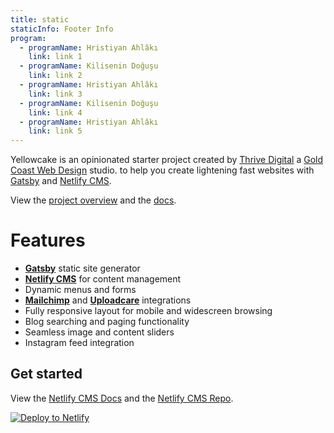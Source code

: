 ```yaml
---
title: static
staticInfo: Footer Info
program:
  - programName: Hristiyan Ahlâkı
    link: link 1
  - programName: Kilisenin Doğuşu
    link: link 2
  - programName: Hristiyan Ahlâkı
    link: link 3
  - programName: Kilisenin Doğuşu
    link: link 4
  - programName: Hristiyan Ahlâkı
    link: link 5
---
```

Yellowcake is an opinionated starter project created by [Thrive Digital](https://thriveweb.com.au/) a [Gold Coast Web Design](https://thriveweb.com.au/) studio. to help you create lightening fast websites with [Gatsby](https://gatsbyjs.org) and [Netlify CMS](https://netlifycms.org).

View the [project overview](https://thriveweb.com.au/the-lab/yellowcake-gatsby-react-js-starter-project/) and the [docs](https://github.com/thriveweb/yellowcake/blob/master/README.md).

# Features

* **[Gatsby](https://gatsbyjs.org)** static site generator
* **[Netlify CMS](https://github.com/netlify/netlify-cms)** for content management
* Dynamic menus and forms
* **[Mailchimp](http://mailchimp.com)** and **[Uploadcare](https://uploadcare.com)** integrations
* Fully responsive layout for mobile and widescreen browsing
* Blog searching and paging functionality
* Seamless image and content sliders
* Instagram feed integration

## Get started

View the [Netlify CMS Docs](https://www.netlifycms.org/docs/) and the [Netlify CMS Repo](https://github.com/netlify/netlify-cms).

[![Deploy to Netlify](https://www.netlify.com/img/deploy/button.svg)](https://app.netlify.com/start/deploy?repository=https://github.com/thriveweb/yellowcake&stack=cms)
